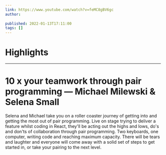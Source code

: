 ```yaml
---
link: https://www.youtube.com/watch?v=feMC8gBV6gc
author: 
   
published: 2022-01-13T17:11:00
tags: []
---
```

# Highlights


---
# 10 x your teamwork through pair programming — Michael Milewski & Selena Small
Selena and Michael take you on a roller coaster journey of getting into and getting the most out of pair programming. Live on stage trying to deliver a feature whilst coding in React, they'll be acting out the highs and lows, do's and don'ts of collaboration through pair programming. Two keyboards, one computer, writing code and reaching maximum capacity. There will be tears and laughter and everyone will come away with a solid set of steps to get started in, or take your pairing to the next level.